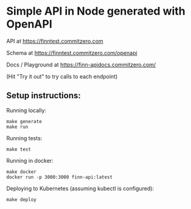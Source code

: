# Simple API in Node generated with OpenAPI

API at https://finntest.commitzero.com

Schema at https://finntest.commitzero.com/openapi

Docs / Playground at https://finn-apidocs.commitzero.com/

(Hit "Try it out" to try calls to each endpoint)


## Setup instructions:

Running locally:

```
make generate
make run
```

Running tests:
```
make test
```

Running in docker:
```
make docker
docker run -p 3000:3000 finn-api:latest
```

Deploying to Kubernetes (assuming kubectl is configured):
```
make deploy
```
